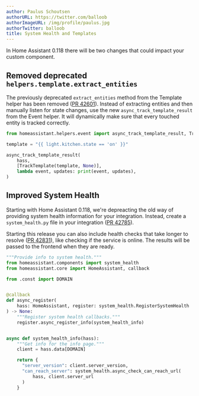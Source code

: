 ```yaml
---
author: Paulus Schoutsen
authorURL: https://twitter.com/balloob
authorImageURL: /img/profile/paulus.jpg
authorTwitter: balloob
title: System Health and Templates
---
```


In Home Assistant 0.118 there will be two changes that could impact your custom component.

## Removed deprecated `helpers.template.extract_entities`

The previously deprecated `extract_entities` method from the Template helper has been removed ([PR 42601](https://github.com/home-assistant/core/pull/42601)). Instead of extracting entities and then manually listen for state changes, use the new `async_track_template_result` from the Event helper. It will dynamically make sure that every touched entity is tracked correctly.

```python
from homeassistant.helpers.event import async_track_template_result, TrackTemplate

template = "{{ light.kitchen.state == 'on' }}"

async_track_template_result(
    hass,
    [TrackTemplate(template, None)],
    lambda event, updates: print(event, updates),
)
```

## Improved System Health

Starting with Home Assistant 0.118, we're depreacting the old way of providing system health information for your integration. Instead, create a `system_health.py` file in your integration ([PR 42785](https://github.com/home-assistant/core/pull/42785)).

Starting this release you can also include health checks that take longer to resolve ([PR 42831](https://github.com/home-assistant/core/pull/42831)), like checking if the service is online. The results will be passed to the frontend when they are ready.

```python
"""Provide info to system health."""
from homeassistant.components import system_health
from homeassistant.core import HomeAssistant, callback

from .const import DOMAIN


@callback
def async_register(
    hass: HomeAssistant, register: system_health.RegisterSystemHealth
) -> None:
    """Register system health callbacks."""
    register.async_register_info(system_health_info)


async def system_health_info(hass):
    """Get info for the info page."""
    client = hass.data[DOMAIN]

    return {
      "server_version": client.server_version,
      "can_reach_server": system_health.async_check_can_reach_url(
          hass, client.server_url
      )
    }
```
